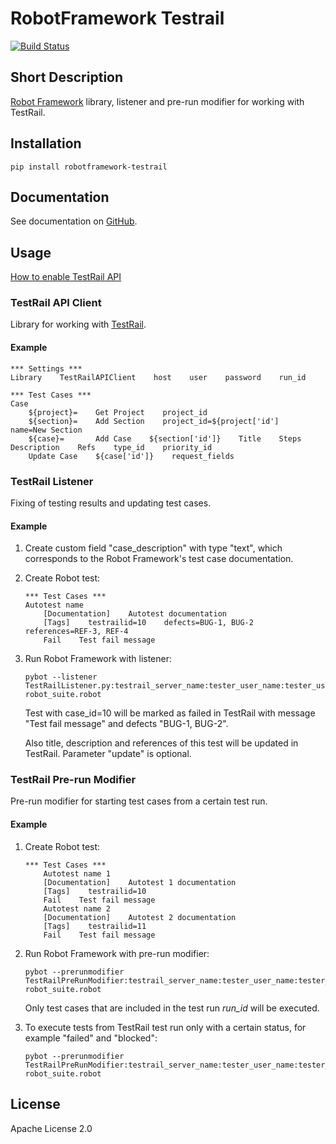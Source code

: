 # RobotFramework Testrail

[![Build Status](https://travis-ci.org/peterservice-rnd/robotframework-testrail.svg?branch=master)](https://travis-ci.org/peterservice-rnd/robotframework-testrail)

Short Description
---

[Robot Framework](http://www.robotframework.org) library, listener and pre-run modifier for working with TestRail.

Installation
---

```
pip install robotframework-testrail
```

Documentation
---

See documentation on [GitHub](https://github.com/peterservice-rnd/robotframework-testrail/tree/master/docs).

Usage
---

[How to enable TestRail API](http://docs.gurock.com/testrail-api2/introduction)

### TestRail API Client

Library for working with [TestRail](http://www.gurock.com/testrail/).

#### Example

```robot
*** Settings ***
Library    TestRailAPIClient    host    user    password    run_id

*** Test Cases ***
Case
    ${project}=    Get Project    project_id
    ${section}=    Add Section    project_id=${project['id']    name=New Section
    ${case}=       Add Case    ${section['id']}    Title    Steps    Description    Refs    type_id    priority_id
    Update Case    ${case['id']}    request_fields
```

### TestRail Listener

Fixing of testing results and updating test cases.

#### Example

1. Create custom field "case_description" with type "text", which corresponds to the Robot Framework's test case documentation.

2. Create Robot test:

    ```robot
    *** Test Cases ***
    Autotest name
        [Documentation]    Autotest documentation
        [Tags]    testrailid=10    defects=BUG-1, BUG-2    references=REF-3, REF-4
        Fail    Test fail message
    ```

3. Run Robot Framework with listener:

    ```
    pybot --listener TestRailListener.py:testrail_server_name:tester_user_name:tester_user_password:run_id:https:update  robot_suite.robot
    ```

    Test with case_id=10 will be marked as failed in TestRail with message "Test fail message" and defects "BUG-1, BUG-2".
    
    Also title, description and references of this test will be updated in TestRail. Parameter "update" is optional.

### TestRail Pre-run Modifier

Pre-run modifier for starting test cases from a certain test run.

#### Example

1. Create Robot test:
    ```robot
    *** Test Cases ***
        Autotest name 1
        [Documentation]    Autotest 1 documentation
        [Tags]    testrailid=10
        Fail    Test fail message
        Autotest name 2
        [Documentation]    Autotest 2 documentation
        [Tags]    testrailid=11
        Fail    Test fail message
    ```

2. Run Robot Framework with pre-run modifier:

    ```
    pybot --prerunmodifier TestRailPreRunModifier:testrail_server_name:tester_user_name:tester_user_password:run_id:http:results_depth robot_suite.robot
    ```

    Only test cases that are included in the test run _run_id_ will be executed.

3. To execute tests from TestRail test run only with a certain status, for example "failed" and "blocked":

    ```
    pybot --prerunmodifier TestRailPreRunModifier:testrail_server_name:tester_user_name:tester_user_password:run_ind:http:results_depth:failed:blocked robot_suite.robot
    ```

License
---

Apache License 2.0